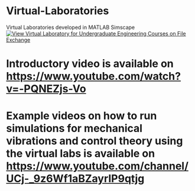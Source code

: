 # Virtual-Laboratories
Virtual Laboratories developed in MATLAB Simscape
[![View Virtual Laboratory for Undergraduate Engineering Courses on File Exchange](https://www.mathworks.com/matlabcentral/images/matlab-file-exchange.svg)](https://www.mathworks.com/matlabcentral/fileexchange/111285-virtual-laboratory-for-undergraduate-engineering-courses)
# Introductory video is available on https://www.youtube.com/watch?v=-PQNEZjs-Vo
# Example videos on how to run simulations for mechanical vibrations and control theory using the virtual labs is available on https://www.youtube.com/channel/UCj-_9z6Wf1aBZayrIP9qtjg
